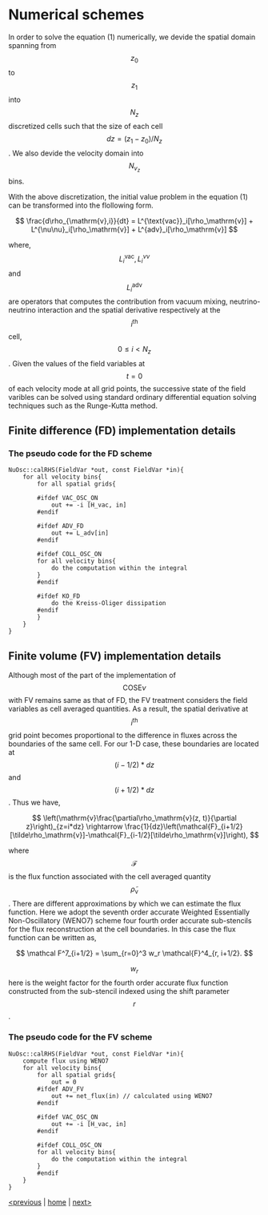 <script src="https://cdn.mathjax.org/mathjax/latest/MathJax.js?config=TeX-AMS-MML_HTMLorMML" type="text/javascript"></script>

# Numerical schemes

In order to solve the equation (1) numerically, we devide the spatial domain spanning from $$z_0$$ to $$z_1$$ into
$$N_z$$ discretized cells such that the size of each cell $$dz = (z_1 - z_0)/N_z$$. We also devide
the velocity domain into $$N_{v_z}$$ bins.


With the above discretization, the initial value problem in the equation (1) can be transformed into the flollowing form.
      
      
$$
\frac{d\rho_{\mathrm{v},i}}{dt} = L^{\text{vac}}_i[\rho_\mathrm{v}] + L^{\nu\nu}_i[\rho_\mathrm{v}] + L^{adv}_i[\rho_\mathrm{v}]
$$
     

     
where, $$L_i^\text{vac}, L_i^{\nu\nu}$$ and $$L_i^\text{adv}$$ are operators that computes the contribution from vacuum 
mixing, neutrino-neutrino interaction and the spatial derivative respectively at the $$i^\text{th}$$ cell, $$0\leq i < N_z$$. 
Given the values of the field variables at $$t=0 $$ of each velocity mode at all grid points, the successive state of the 
field varibles can be solved using standard ordinary differential equation solving techniques such as the Runge-Kutta method. 

## Finite difference (FD) implementation details

### The pseudo code for the FD scheme
```
NuOsc::calRHS(FieldVar *out, const FieldVar *in){
    for all velocity bins{
        for all spatial grids{
    
        #ifdef VAC_OSC_ON
            out += -i [H_vac, in]
        #endif

        #ifdef ADV_FD
            out += L_adv[in]
        #endif

        #ifdef COLL_OSC_ON 
        for all velocity bins{
            do the computation within the integral
        }
        #endif

        #ifdef KO_FD
            do the Kreiss-Oliger dissipation
        #endif
        }
    }
}
```
## Finite volume (FV) implementation details

Although most of the part of the implementation of $$\text{COSE}\nu$$ with FV remains same as that of FD, the FV treatment considers
the field variables as cell averaged quantities. As a result, the spatial derivative at $$i^\text{th}$$ grid point becomes proportional 
to the difference in fluxes across the boundaries of the same cell. For our 1-D case, these boundaries are located at $$(i-1/2)*dz$$ and
$$(i+1/2)*dz$$. Thus we have,

$$
\left(\mathrm{v}\frac{\partial\rho_\mathrm{v}(z, t)}{\partial z}\right)_{z=i*dz} \rightarrow
\frac{1}{dz}\left(\mathcal{F}_{i+1/2}[\tilde\rho_\mathrm{v}]-\mathcal{F}_{i-1/2}[\tilde\rho_\mathrm{v}]\right),
$$


where $$\mathcal{F}$$ is the flux function associated with the cell averaged quantity $$\tilde\rho_{\mathrm{v}}$$.
There are different approximations by which we can estimate the flux function. Here we adopt the
seventh order accurate Weighted Essentially Non-Oscillatory (WENO7) scheme four fourth order accurate
sub-stencils for the flux reconstruction at the cell boundaries. In this case the flux function can be
written as,

$$
\mathcal F^7_{i+1/2} = \sum_{r=0}^3 w_r \mathcal{F}^4_{r, i+1/2}.
$$

$$w_r$$ here is the weight factor for the fourth order accurate flux function constructed from the sub-stencil indexed using the shift parameter $$r$$.

### The pseudo code for the FV scheme

```
NuOsc::calRHS(FieldVar *out, const FieldVar *in){
    compute flux using WENO7
    for all velocity bins{
        for all spatial grids{
            out = 0
        #ifdef ADV_FV
            out += net_flux(in) // calculated using WENO7
        #endif

        #ifdef VAC_OSC_ON
            out += -i [H_vac, in]
        #endif

        #ifdef COLL_OSC_ON 
        for all velocity bins{
            do the computation within the integral
        }
        #endif
    }
}

```

[<previous](index.md) &#124; [home](index.md) &#124; [next>](usage.md)
